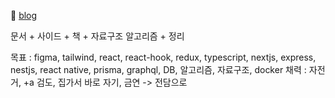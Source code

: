 
🌱
[blog](https://velog.io/@sunokryu_123)

문서 + 사이드 + 책 + 자료구조 알고리즘 + 정리 

목표 : figma, tailwind, react, react-hook, redux, typescript, nextjs, express, nestjs, react native, prisma, graphql, DB, 알고리즘, 자료구조, docker
채력 : 자전거, +a 검도, 집가서 바로 자기, 금연 -> 전담으로
